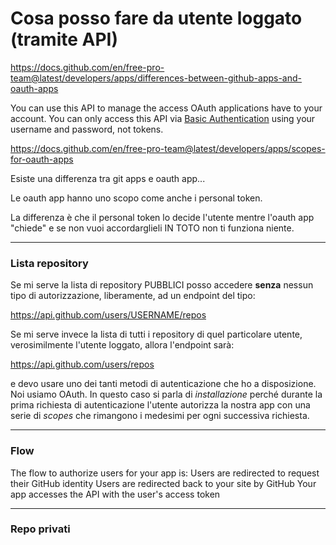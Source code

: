 # Cosa posso fare da utente loggato (tramite API)

https://docs.github.com/en/free-pro-team@latest/developers/apps/differences-between-github-apps-and-oauth-apps

You can use this API to manage the access OAuth applications have to your account. You can only access this API via [Basic Authentication](https://docs.github.com/en/free-pro-team@latest/rest/overview/other-authentication-methods#basic-authentication) using your username and password, not tokens.

https://docs.github.com/en/free-pro-team@latest/developers/apps/scopes-for-oauth-apps

Esiste una differenza tra git apps e oauth app...

Le oauth app hanno uno scopo come anche i personal token.

La differenza è che il personal token lo decide l'utente mentre l'oauth app "chiede" e se non vuoi accordarglieli IN TOTO non ti funziona niente.

----

### Lista repository

Se mi serve la lista di repository PUBBLICI posso accedere **senza** nessun tipo di autorizzazione, liberamente, ad un endpoint del tipo:

https://api.github.com/users/USERNAME/repos

Se mi serve invece la lista di tutti i repository di quel particolare utente, verosimilmente l'utente loggato, allora l'endpoint sarà: 

https://api.github.com/users/repos

e devo usare uno dei tanti metodi di autenticazione che ho a disposizione. Noi usiamo OAuth. In questo caso si parla di *installazione* perché durante la prima richiesta di autenticazione l'utente autorizza la nostra app con una serie di *scopes* che rimangono i medesimi per ogni successiva richiesta.

 --- 
 ### Flow

 The flow to authorize users for your app is:
    Users are redirected to request their GitHub identity
    Users are redirected back to your site by GitHub
    Your app accesses the API with the user's access token

--- 
### Repo privati 
